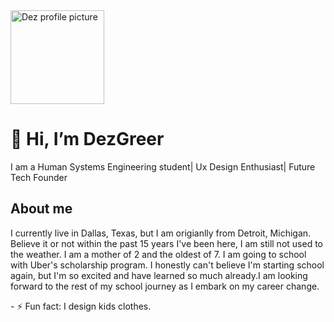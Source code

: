 <img src="![54415030332_a141a19013_c](https://github.com/user-attachments/assets/8062bc58-fe27-4e92-803b-296412dbfb46)" alt="Dez profile picture" width="150" style="border-radius:50">
<h1>👋 Hi, I’m DezGreer</h1>
  <p> I am a Human Systems Engineering student| Ux Design Enthusiast| Future Tech Founder</p>
  <h2> About me</h2>
  <p>I currently live in Dallas, Texas, but I am origianlly from Detroit, Michigan. Believe it or not within the past 15 years I've been here, I am still not used to the weather. I am a mother of 2 and the oldest of 7. I am going to school with Uber's scholarship program. I honestly can't believe I'm starting school again, but I'm so excited and have learned so much already.I am looking forward to the rest of my school journey as I embark on my career change. </p>
- ⚡ Fun fact: I design kids clothes.

<!---
DezGreer/DezGreer is a ✨ special ✨ repository because its `README.md` (this file) appears on your GitHub profile.
You can click the Preview link to take a look at your changes.
--->
